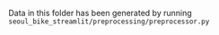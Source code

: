 Data in this folder has been generated by running `seoul_bike_streamlit/preprocessing/preprocessor.py`